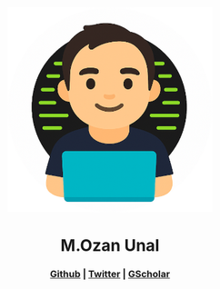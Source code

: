 
<div style="text-align: center;">
<img src="images/profile.png" width="360" alt="">
<h1>M.Ozan Unal</h1>
<h3>
    <a href="https://github.com/mozanunal">Github</a> |
    <a href="https://twitter.com/MOzanUnal">Twitter</a> |
    <a href="https://scholar.google.com/citations?user=u_HbXUUAAAAJ&hl=en">GScholar</a>
</h3>
</div>
